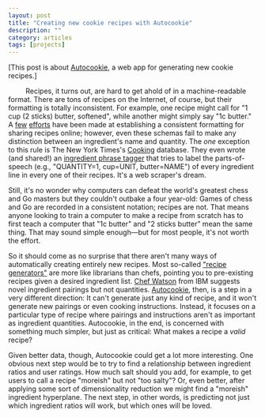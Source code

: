 ```yaml
---
layout: post
title: "Creating new cookie recipes with Autocookie"
description: ""
category: articles
tags: [projects]
---
```


[This post is about [Autocookie](http://www.jehosafet.com/autocookie), a web app for generating new cookie recipes.]

<p style="text-indent: 2.5em;">
Recipes, it turns out, are hard to get ahold of in a machine-readable format. There are tons of recipes on the Internet, of course, but their formatting is totally inconsistent. For example, one recipe might call for "1 cup (2 sticks) butter, softened", while another might simply say "1c butter." A <a href="http://microformats.org/wiki/recipe-formats">few</a> <a href="https://developers.google.com/search/docs/data-types/recipes">efforts</a> have been made at establishing a consistent formatting for sharing recipes online; however, even these schemas fail to make any distinction between an ingredient's name and quantity. The <i>one</i> exception to this rule is The New York Times's <a href="http://cooking.nytimes.com/">Cooking</a> database. They even wrote (and shared!) an <a href="https://github.com/NYTimes/ingredient-phrase-tagger">ingredient phrase tagger</a> that tries to label the parts-of-speech (e.g., "QUANTITY=1, cup=UNIT, butter=NAME") of every ingredient line in every one of their recipes. It's a web scraper's dream.
</p><p>
Still, it's no wonder why computers can defeat the world's greatest chess and Go masters but they couldn't outbake a four year-old: Games of chess and Go are recorded in a consistent notation; recipes are not. That means anyone looking to train a computer to make a recipe from scratch has to first teach a computer that "1c butter" and "2 sticks butter" mean the same thing. That may sound simple enough&mdash;but for most people, it's not worth the effort.
</p><p>
So it should come as no surprise that there aren't many ways of automatically creating entirely new recipes. Most so-called <a href="http://www.nytimes.com/interactive/2013/08/02/magazine/bittman-farmers-market-recipe-generator.html">"recipe generators"</a> are more like librarians than chefs, pointing you to pre-existing recipes given a desired ingredient list. <a href="https://www.ibmchefwatson.com">Chef Watson</a> from IBM suggests novel ingredient pairings but not quantities. <a href="http://www.jehosafet.com/autocookie">Autocookie</a>, then, is a step in a very different direction: It can't generate just any kind of recipe, and it won't generate new pairings or even cooking instructions. Instead, it focuses on a particular type of recipe where pairings and instructions aren't as important as ingredient quantities. Autocookie, in the end, is concerned with something much simpler, but just as critical: What makes a recipe a <i>valid</i> recipe?
</p><p>
Given better data, though, Autocookie could get a lot more interesting. One obvious next step would be to try to find a relationship between ingredient ratios and user ratings. How much salt should you add, for example, to get users to call a recipe "moreish" but not "too salty"? Or, even better, after applying some sort of dimensionality reduction we might find a "moreish" ingredient hyperplane. The next step, in other words, is predicting not just which ingredient ratios will work, but which ones will be loved.
</p>

